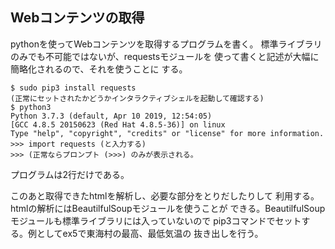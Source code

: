 ## Webコンテンツの取得

pythonを使ってWebコンテンツを取得するプログラムを書く。
標準ライブラリのみでも不可能ではないが、requestsモジュールを
使って書くと記述が大幅に簡略化されるので、それを使うことに
する。

    $ sudo pip3 install requests
    (正常にセットされたかどうかインタラクティブシェルを起動して確認する)
    $ python3
    Python 3.7.3 (default, Apr 10 2019, 12:54:05)
    [GCC 4.8.5 20150623 (Red Hat 4.8.5-36)] on linux
    Type "help", "copyright", "credits" or "license" for more information.
    >>> import requests (と入力する)
    >>> (正常ならプロンプト (>>>) のみが表示される。

プログラムは2行だけである。

このあと取得できたhtmlを解析し、必要な部分をとりだしたりして
利用する。htmlの解析にはBeautilfulSoupモジュールを使うことが
できる。BeautilfulSoupモジュールも標準ライブラリには入っていないので
pip3コマンドでセットする。例としてex5で東海村の最高、最低気温の
抜き出しを行う。

